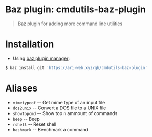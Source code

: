 # Baz plugin: cmdutils-baz-plugin

> Baz plugin for adding more command line utilities

# Installation

- Using [baz plugin manager](https://ari-web.xyz/gh/baz):

```bash
$ baz install git 'https://ari-web.xyz/gh/cmdutils-baz-plugin'
```

# Aliases

- `mimetypeof` -- Get mime type of an input file
- `dos2unix` -- Convert a DOS file to a UNIX file
- `showtopcmd` -- Show top `n` ammount of commands
- `beep` -- Beep
- `rshell` -- Reset shell
- `bashmark` -- Benchmark a command
